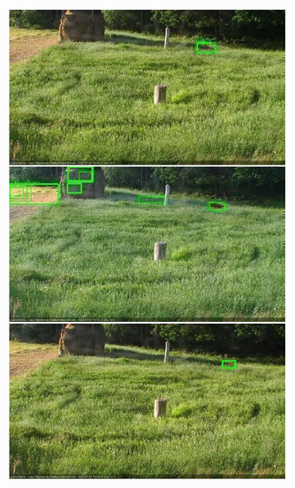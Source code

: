 ![20200714-180446-181448](in2/20200714/20200714-180446-181448_0_.jpg)
![20200714-181454-182455](in2/20200714/20200714-181454-182455_0_.jpg)
![20200714-182501-183503](in2/20200714/20200714-182501-183503_0_.jpg)
